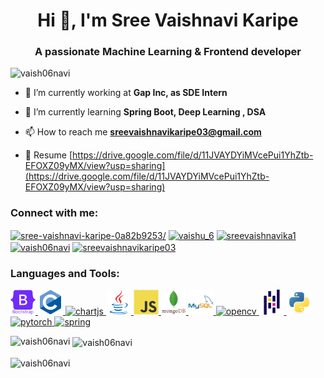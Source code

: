 <h1 align="center">Hi 👋, I'm Sree Vaishnavi Karipe</h1>
<h3 align="center">A passionate Machine Learning & Frontend developer</h3>

<p align="left"> <img src="https://komarev.com/ghpvc/?username=vaish06navi&label=Profile%20views&color=0e75b6&style=flat" alt="vaish06navi" /> </p>

- 🔭 I’m currently working at **Gap Inc, as SDE Intern**

- 🌱 I’m currently learning **Spring Boot, Deep Learning , DSA**

- 📫 How to reach me **sreevaishnavikaripe03@gmail.com**

- 📄 Resume [https://drive.google.com/file/d/11JVAYDYiMVcePui1YhZtb-EFOXZ09yMX/view?usp=sharing](https://drive.google.com/file/d/11JVAYDYiMVcePui1YhZtb-EFOXZ09yMX/view?usp=sharing)

<h3 align="left">Connect with me:</h3>
<p align="left">
<a href="https://linkedin.com/in/sree-vaishnavi-karipe-0a82b9253/" target="blank"><img align="center" src="https://raw.githubusercontent.com/rahuldkjain/github-profile-readme-generator/master/src/images/icons/Social/linked-in-alt.svg" alt="sree-vaishnavi-karipe-0a82b9253/" height="30" width="40" /></a>
<a href="https://www.codechef.com/users/vaishu_6" target="blank"><img align="center" src="https://cdn.jsdelivr.net/npm/simple-icons@3.1.0/icons/codechef.svg" alt="vaishu_6" height="30" width="40" /></a>
<a href="https://www.hackerrank.com/sreevaishnavika1" target="blank"><img align="center" src="https://raw.githubusercontent.com/rahuldkjain/github-profile-readme-generator/master/src/images/icons/Social/hackerrank.svg" alt="sreevaishnavika1" height="30" width="40" /></a>
<a href="https://www.leetcode.com/vaish06navi" target="blank"><img align="center" src="https://raw.githubusercontent.com/rahuldkjain/github-profile-readme-generator/master/src/images/icons/Social/leet-code.svg" alt="vaish06navi" height="30" width="40" /></a>
<a href="https://auth.geeksforgeeks.org/user/sreevaishnavikaripe03" target="blank"><img align="center" src="https://raw.githubusercontent.com/rahuldkjain/github-profile-readme-generator/master/src/images/icons/Social/geeks-for-geeks.svg" alt="sreevaishnavikaripe03" height="30" width="40" /></a>
</p>

<h3 align="left">Languages and Tools:</h3>
<p align="left"> <a href="https://getbootstrap.com" target="_blank" rel="noreferrer"> <img src="https://raw.githubusercontent.com/devicons/devicon/master/icons/bootstrap/bootstrap-plain-wordmark.svg" alt="bootstrap" width="40" height="40"/> </a> <a href="https://www.cprogramming.com/" target="_blank" rel="noreferrer"> <img src="https://raw.githubusercontent.com/devicons/devicon/master/icons/c/c-original.svg" alt="c" width="40" height="40"/> </a> <a href="https://www.chartjs.org" target="_blank" rel="noreferrer"> <img src="https://www.chartjs.org/media/logo-title.svg" alt="chartjs" width="40" height="40"/> </a> <a href="https://www.java.com" target="_blank" rel="noreferrer"> <img src="https://raw.githubusercontent.com/devicons/devicon/master/icons/java/java-original.svg" alt="java" width="40" height="40"/> </a> <a href="https://developer.mozilla.org/en-US/docs/Web/JavaScript" target="_blank" rel="noreferrer"> <img src="https://raw.githubusercontent.com/devicons/devicon/master/icons/javascript/javascript-original.svg" alt="javascript" width="40" height="40"/> </a> <a href="https://www.mongodb.com/" target="_blank" rel="noreferrer"> <img src="https://raw.githubusercontent.com/devicons/devicon/master/icons/mongodb/mongodb-original-wordmark.svg" alt="mongodb" width="40" height="40"/> </a> <a href="https://www.mysql.com/" target="_blank" rel="noreferrer"> <img src="https://raw.githubusercontent.com/devicons/devicon/master/icons/mysql/mysql-original-wordmark.svg" alt="mysql" width="40" height="40"/> </a> <a href="https://opencv.org/" target="_blank" rel="noreferrer"> <img src="https://www.vectorlogo.zone/logos/opencv/opencv-icon.svg" alt="opencv" width="40" height="40"/> </a> <a href="https://pandas.pydata.org/" target="_blank" rel="noreferrer"> <img src="https://raw.githubusercontent.com/devicons/devicon/2ae2a900d2f041da66e950e4d48052658d850630/icons/pandas/pandas-original.svg" alt="pandas" width="40" height="40"/> </a> <a href="https://www.python.org" target="_blank" rel="noreferrer"> <img src="https://raw.githubusercontent.com/devicons/devicon/master/icons/python/python-original.svg" alt="python" width="40" height="40"/> </a> <a href="https://pytorch.org/" target="_blank" rel="noreferrer"> <img src="https://www.vectorlogo.zone/logos/pytorch/pytorch-icon.svg" alt="pytorch" width="40" height="40"/> </a> <a href="https://spring.io/" target="_blank" rel="noreferrer"> <img src="https://www.vectorlogo.zone/logos/springio/springio-icon.svg" alt="spring" width="40" height="40"/> </a> </p>

<p><img align="left" src="https://github-readme-stats.vercel.app/api/top-langs?username=vaish06navi&show_icons=true&locale=en&layout=compact" alt="vaish06navi" /></p>

<p>&nbsp;<img align="center" src="https://github-readme-stats.vercel.app/api?username=vaish06navi&show_icons=true&locale=en" alt="vaish06navi" /></p>

<p><img align="center" src="https://github-readme-streak-stats.herokuapp.com/?user=vaish06navi&" alt="vaish06navi" /></p>
